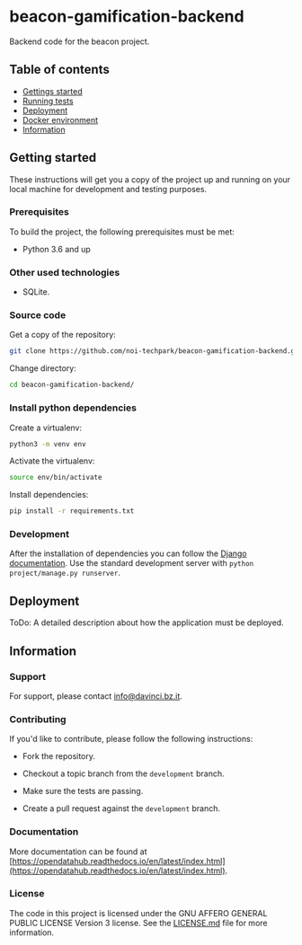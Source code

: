 # beacon-gamification-backend

Backend code for the beacon project.

## Table of contents

- [Gettings started](#getting-started)
- [Running tests](#running-tests)
- [Deployment](#deployment)
- [Docker environment](#docker-environment)
- [Information](#information)

## Getting started

These instructions will get you a copy of the project up and running
on your local machine for development and testing purposes.

### Prerequisites

To build the project, the following prerequisites must be met:

- Python 3.6 and up

### Other used technologies

- SQLite.

### Source code

Get a copy of the repository:

```bash
git clone https://github.com/noi-techpark/beacon-gamification-backend.git
```

Change directory:

```bash
cd beacon-gamification-backend/
```

### Install python dependencies

Create a virtualenv:

```bash
python3 -m venv env
```

Activate the virtualenv:

```bash
source env/bin/activate
```

Install dependencies:

```bash
pip install -r requirements.txt
```

### Development

After the installation of dependencies you can follow the [Django documentation](https://docs.djangoproject.com/en/2.2/).
Use the standard development server with `python project/manage.py runserver`.

## Deployment

ToDo: A detailed description about how the application must be deployed.

## Information

### Support

For support, please contact [info@davinci.bz.it](mailto:info@davinci.bz.it).

### Contributing

If you'd like to contribute, please follow the following instructions:

- Fork the repository.

- Checkout a topic branch from the `development` branch.

- Make sure the tests are passing.

- Create a pull request against the `development` branch.

### Documentation

More documentation can be found at [https://opendatahub.readthedocs.io/en/latest/index.html](https://opendatahub.readthedocs.io/en/latest/index.html).

### License

The code in this project is licensed under the GNU AFFERO GENERAL PUBLIC LICENSE Version 3 license. See the [LICENSE.md](LICENSE.md) file for more information.
